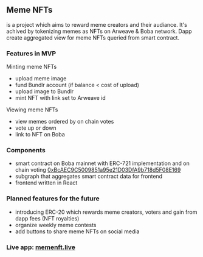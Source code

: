 ## Meme NFTs
is a project which aims to reward meme creators and their audiance. 
It's achived by tokenizing memes as NFTs on Arweave & Boba network. Dapp create aggregated view for meme NFTs queried from smart contract.

### Features in MVP
Minting meme NFTs
- upload meme image
- fund Bundlr account (if balance < cost of upload)
- upload image to Bundlr
- mint NFT with link set to Arweave id

Viewing meme NFTs
- view memes ordered by on chain votes
- vote up or down
- link to NFT on Boba

### Components
- smart contract on Boba mainnet with ERC-721 implementation and on chain voting [0xBcAEC9C5009851a95e21D03DfA9b718d5F08E169](https://blockexplorer.boba.network/tokens/0xBcAEC9C5009851a95e21D03DfA9b718d5F08E169)
- subgraph that aggregates smart contract data for frontend
- frontend written in React


### Planned features for the future
- introducing ERC-20 which rewards meme creators, voters and gain from dapp fees (NFT royalties)
- organize weekly meme contests
- add buttons to share meme NFTs on social media

### Live app: [memenft.live](https://www.memenft.live/)